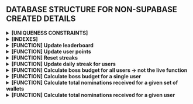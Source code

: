 ## DATABASE STRUCTURE FOR NON-SUPABASE CREATED DETAILS

<details>
<summary><b>[UNIQUENESS CONSTRAINTS]</b></summary>

```SQL
CREATE UNIQUE INDEX idx_unique_user_wallet_nominations ON boss_nominations (origin_user_id, destination_wallet_id);
```

</details>

<details>
<summary><b>[INDEXES]</b></summary>

```SQL
CREATE INDEX idx_wallet_origin ON boss_nominations (destination_wallet_id);
CREATE INDEX idx_wallet_destination ON boss_nominations (origin_user_id);
CREATE INDEX idx_rank ON boss_leaderboard (rank);
CREATE INDEX idx_nominations_created_at ON boss_nominations (created_at);
```

</details>

<details>
<summary><b>[FUNCTION] Update leaderboard</b></summary>

```sql
CREATE OR REPLACE FUNCTION update_leaderboard()
RETURNS VOID AS $$
BEGIN
    -- Clear the current leaderboard ranks
    TRUNCATE TABLE boss_leaderboard;

    WITH user_scores AS (
        SELECT u.id AS user_id,
               u.boss_score,
               u.passport_builder_score,
               u.username,
               COALESCE(COUNT(bn.id), 0) AS nominations_received
        FROM users u
        LEFT JOIN wallets w ON w.user_id = u.id
        LEFT JOIN boss_nominations bn ON w.wallet = bn.destination_wallet_id
        WHERE u.farcaster_power_user = true
        GROUP BY u.id
    )
    INSERT INTO boss_leaderboard (user_id, rank, boss_score, passport_builder_score, username, nominations_received)
    SELECT user_id, rank, boss_score, passport_builder_score, username, nominations_received
    FROM (
        SELECT
            user_id, boss_score, passport_builder_score, username, nominations_received,
            ROW_NUMBER() OVER (ORDER BY boss_score DESC) AS rank
        FROM user_scores
    ) AS subquery
    ON CONFLICT (user_id) DO UPDATE
    SET
        rank = excluded.rank,
        boss_score = excluded.boss_score,
        passport_builder_score = excluded.passport_builder_score,
        username = excluded.username,
        nominations_received = excluded.nominations_received;
END;
$$ LANGUAGE plpgsql;
```

</details>

<details>
<summary><b>[FUNCTION] Update user points</b></summary>

```sql
CREATE OR REPLACE FUNCTION update_boss_score_for_user(user_to_update uuid) RETURNS VOID AS $$
BEGIN
    -- Reset boss_score to zero
    UPDATE users
    SET boss_score = 0
    WHERE id = user_to_update;

    -- Update boss_score based on points_given
    UPDATE users
    SET boss_score = boss_score + (
        SELECT COALESCE(SUM(boss_points_received), 0)
        FROM boss_nominations
        WHERE boss_nominations.origin_user_id = user_to_update
    )
    WHERE id = user_to_update;

    -- Update boss_score based on points_earned
    UPDATE users
    SET boss_score = boss_score + (
        SELECT COALESCE(SUM(boss_points_sent), 0)
        FROM boss_nominations
        INNER JOIN wallets on boss_nominations.destination_wallet_id = wallets.wallet
        WHERE wallets.user_id = user_to_update
    )
    WHERE id = user_to_update;
END;
$$ LANGUAGE plpgsql;
```

</details>
<details>
<summary><b>[FUNCTION] Reset streaks</b></summary>

```sql
CREATE OR REPLACE FUNCTION reset_nomination_streak() RETURNS VOID AS $$
DECLARE
    last_nomination_date DATE;
BEGIN
    -- Calculate last nomination date (yesterday) at 00:00 GMT
    last_nomination_date := date_trunc('day', CURRENT_DATE - INTERVAL '1 day') AT TIME ZONE 'GMT';

    -- Update nomination_streak for users who didn't make a nomination yesterday
    UPDATE users
    SET boss_nomination_streak = 0
    WHERE id NOT IN (
        SELECT DISTINCT origin_user_id
        FROM boss_nominations
        WHERE DATE(created_at) >= last_nomination_date
    );
END;
$$ LANGUAGE plpgsql;
```

</details>
<details>
<summary><b>[FUNCTION] Update daily streak for users</b></summary>

```sql
CREATE OR REPLACE FUNCTION increment_nomination_streak()
RETURNS VOID AS $$
BEGIN
    UPDATE users
    SET boss_nomination_streak = boss_nomination_streak + 1
    WHERE id IN (
        SELECT DISTINCT origin_user_id
        FROM boss_nominations
        WHERE boss_nominations.created_at::date = CURRENT_DATE
    );
END;
$$ LANGUAGE plpgsql;
```

</details>

<details>
<summary><b>[FUNCTION] Calculate boss budget for all users -> not the live function</b></summary>

```sql
CREATE OR REPLACE FUNCTION calculate_boss_budget() RETURNS VOID AS $$
BEGIN
    -- Update boss_budget for all users based on existing data
    UPDATE users
    SET boss_budget =
        CASE
            WHEN passport_builder_score = 0 THEN
                CASE
                    WHEN farcaster_id IS null THEN
                        0
                    WHEN farcaster_id < 0 THEN
                        0
                    WHEN farcaster_id > 20000 THEN
                        500
                    ELSE
                        1000
                END
            ELSE
                (passport_builder_score * 20) *
                (CASE WHEN manifesto_nft_token_id > 0 THEN 1.2 ELSE 1 END)
        END;
END;
$$ LANGUAGE plpgsql;
```

</details>

<details>
<summary><b>[FUNCTION] Calculate boss budget for a single user</b></summary>

```sql
CREATE OR REPLACE FUNCTION calculate_boss_budget_user(user_to_update uuid) RETURNS VOID AS $$
BEGIN
    UPDATE users
    SET boss_budget =
        CASE
            WHEN passport_builder_score = 0 THEN
                CASE
                    WHEN farcaster_id > 20000 THEN
                        500
                    ELSE
                        1000
                END
            ELSE
                (passport_builder_score * 20) *
                (CASE WHEN manifesto_nft_token_id > 0 THEN 1.2 ELSE 1 END)
        END
    WHERE id = user_to_update;
END;
$$ LANGUAGE plpgsql;
```

</details>

<details>
<summary><b>[FUNCTION] Calculate total nominations received for a given set of wallets</b></summary>

```sql
CREATE OR REPLACE FUNCTION calculate_stats_received(wallets_to_update text[], filter_date timestamp) RETURNS TABLE (
    nominations_received bigint,
    build_points_received NUMERIC
) AS $$
BEGIN
    RETURN QUERY
    SELECT
        count(id) AS nominations_received,
        sum(boss_nominations.boss_points_earned) AS build_points_received
    FROM
        boss_nominations
    WHERE
        destination_wallet_id = ANY(wallets_to_update)
        AND created_at >= filter_date;
END;
$$ LANGUAGE plpgsql;
```

</details>

<details>
<summary><b>[FUNCTION] Calculate total nominations received for a given user</b></summary>

```sql
CREATE OR REPLACE FUNCTION calculate_stats_sent(user_id uuid, filter_date timestamp) RETURNS TABLE (
    nominations_made bigint,
    build_points_sent NUMERIC
) AS $$
BEGIN
    RETURN QUERY
    SELECT
        count(id) AS nominations_made,
        sum(boss_nominations.boss_points_received) AS build_points_sent
    FROM
        boss_nominations
    WHERE
        origin_user_id = user_id
        AND created_at >= filter_date;
END;
$$ LANGUAGE plpgsql;
```

</details>
